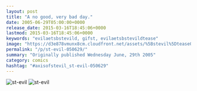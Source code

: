 ```yaml
---
layout: post
title: "A no good, very bad day."
date: 2005-06-29T05:00:00+0000
release_date: 2015-03-16T18:45:06+0000
lastmod: 2015-03-16T18:45:06+0000
keywords: "evilaetsbstevild, gifst, evilaetsbstevildtease"
image: "https://d3e878vmunx8cm.cloudfront.net/assets/%5Bstevil%5Dtease06-30-05.gif"
permalink: "/p/st-evil-050629/"
summary: "Originally published Wednesday June, 29th 2005"
category: comics
hashtag: "#axisofstevil_st-evil-050629"
---
```


![st-evil](https://d3e878vmunx8cm.cloudfront.net/assets/%5Bstevil%5Dtease06-30-05.gif)
![st-evil](https://d3e878vmunx8cm.cloudfront.net/assets/%5Bstevil%5D06-30-05.gif)
